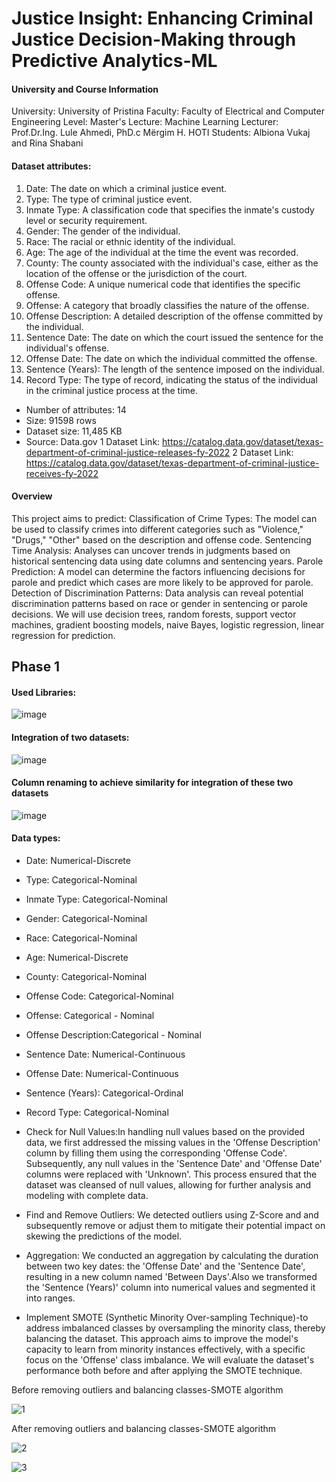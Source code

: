 # Justice Insight: Enhancing Criminal Justice Decision-Making through Predictive Analytics-ML

#### University and Course Information

University: University of Pristina
Faculty: Faculty of Electrical and Computer Engineering
Level: Master's
Lecture: Machine Learning
Lecturer: Prof.Dr.Ing. Lule Ahmedi, PhD.c Mërgim H. HOTI
Students: Albiona Vukaj and Rina Shabani

#### Dataset attributes:
1.	Date: The date on which a criminal justice event.
2.	Type: The type of criminal justice event.
3.	Inmate Type: A classification code that specifies the inmate's custody level or security requirement.
4.	Gender: The gender of the individual.
5.	Race: The racial or ethnic identity of the individual.
6.	Age: The age of the individual at the time the event was recorded.
7.	County: The county associated with the individual's case, either as the location of the offense or the jurisdiction of the court.
8.	Offense Code: A unique numerical code that identifies the specific offense.
9.	Offense: A category that broadly classifies the nature of the offense.
10.	Offense Description: A detailed description of the offense committed by the individual.
11.	Sentence Date: The date on which the court issued the sentence for the individual's offense.
12.	Offense Date: The date on which the individual committed the offense.
13.	Sentence (Years): The length of the sentence imposed on the individual.
14.	Record Type: The type of record, indicating the status of the individual in the criminal justice process at the time.

- Number of attributes: 14 
- Size: 91598 rows
- Dataset size: 11,485 KB
- Source: Data.gov 
1 Dataset Link: https://catalog.data.gov/dataset/texas-department-of-criminal-justice-releases-fy-2022
2 Dataset Link: https://catalog.data.gov/dataset/texas-department-of-criminal-justice-receives-fy-2022

#### Overview
This project aims to predict:
Classification of Crime Types: The model can be used to classify crimes into different categories such as "Violence," "Drugs," "Other" based on the description and offense code.
Sentencing Time Analysis: Analyses can uncover trends in judgments based on historical sentencing data using date columns and sentencing years.
Parole Prediction: A model can determine the factors influencing decisions for parole and predict which cases are more likely to be approved for parole.
Detection of Discrimination Patterns: Data analysis can reveal potential discrimination patterns based on race or gender in sentencing or parole decisions. We will use decision trees, random forests, support vector machines, gradient boosting models, naive Bayes, logistic regression, linear regression for prediction.

## Phase 1
#### Used Libraries:
![image](https://github.com/Albiona00/CriminalJustice-ML/assets/74986994/d6e388cb-7501-4e2b-91b6-777bd0d28028)

#### Integration of two datasets:
![image](https://github.com/Albiona00/CriminalJustice-ML/assets/74986994/fa62cf7e-3ef1-4628-8b9b-b13861648dc9)


#### Column renaming to achieve similarity for integration of these two datasets
![image](https://github.com/Albiona00/CriminalJustice-ML/assets/74986994/af74aea1-7043-4b25-8f24-a23d158fb93b)





#### Data types:
- Date: Numerical-Discrete	
- Type: Categorical-Nominal	
- Inmate Type: Categorical-Nominal	
- Gender: Categorical-Nominal	
- Race: Categorical-Nominal	
- Age: Numerical-Discrete	
- County: Categorical-Nominal
- Offense Code: Categorical-Nominal	
- Offense: Categorical - Nominal	
- Offense Description:Categorical - Nominal	
- Sentence Date: Numerical-Continuous	
- Offense Date: Numerical-Continuous	
- Sentence (Years): Categorical-Ordinal	
- Record Type: Categorical-Nominal

- Check for Null Values:In handling null values based on the provided data, we first addressed the missing values in the 'Offense Description' column by filling them using the corresponding 'Offense Code'. Subsequently, any null values in the 'Sentence Date' and 'Offense Date' columns were replaced with 'Unknown'. This process ensured that the dataset was cleansed of null values, allowing for further analysis and modeling with complete data.

- Find and Remove Outliers: We detected outliers using Z-Score and and subsequently remove or adjust them to mitigate their potential impact on skewing the predictions of the model.

- Aggregation: We conducted an aggregation by calculating the duration between two key dates: the 'Offense Date' and the 'Sentence Date', resulting in a new column named 'Between Days'.Also we transformed the 'Sentence (Years)' column into numerical values and segmented it into ranges.

- Implement SMOTE (Synthetic Minority Over-sampling Technique)-to address imbalanced classes by oversampling the minority class, thereby balancing the dataset. This approach aims to improve the model's capacity to learn from minority instances effectively, with a specific focus on the 'Offense' class imbalance. We will evaluate the dataset's performance both before and after applying the SMOTE technique.

Before removing outliers and balancing classes-SMOTE algorithm

![1](https://github.com/Albiona00/CriminalJustice-ML/assets/74986994/eadd28d0-1193-4c63-bee2-d92822ef1bfc)

After removing outliers and balancing classes-SMOTE algorithm

![2](https://github.com/Albiona00/CriminalJustice-ML/assets/74986994/ad1996d5-8a50-4034-962e-449ea40bdc6d)

![3](https://github.com/Albiona00/CriminalJustice-ML/assets/74986994/efbb4f1d-4b08-460b-9fd6-0944306cb0be)


